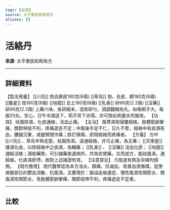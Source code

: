 ```yaml
---
tags: [治風]
source: 太平惠民和劑局方
aliases: []
---
```


# 活絡丹

**來源**: 太平惠民和劑局方  

---

## 詳細資料
【製法用量】 [[川烏]] 炮去臍皮180克(6兩) [[草烏]] 炮，去皮、臍180克(6兩) [[膽星]] 炮180克(6兩) [[地龍]] 去土180克(6兩) [[乳香]] 研66克(2.2兩) [[沒藥]] 研66克(2.2兩)
上藥六味，各研細末，混和研勻，酒調麵糊為丸，如梧桐子大。每服20丸，空心，日午冷酒送下，荊芥茶下亦得。亦可按此劑量水煎服用。
【功效】
祛風除濕，化痰通絡，活血止痛。
【主治】
風寒濕邪侵襲經絡，肢體筋脈攣痛，關節伸屈不利，疼痛遊走不定；中風後手足不仁，日久不愈，經絡中有痰濕死血，腰腿沉重，或腿臂間作痛；跌打損傷，瘀阻經絡而疼痛者。
【方義】
方中 [[川烏]] 、草烏辛熱走竄，祛風除濕，溫通經絡，并可止痛，為主藥； [[天南星]] 燥濕化痰，以除經絡中之痰濕，為輔藥； [[乳香]] 、 [[沒藥]] 活血化瘀； [[地龍]] 通經活絡；酒助藥勢，可引諸藥直達病所，共為佐使藥。合而成方，能祛風濕，通經絡，化痰濕瘀滯，故對上述諸證有效。
【注意禁忌】
凡陰虛有熱及孕婦均慎用。
【現代應用】
現代醫學認為本方消炎，鎮痛，抗凝血，改善血液循環，促使病變部位的鬱血消散，抗風濕。主要用於：腦溢血後遺症、慢性風濕性關節炎、類風濕性關節炎，見肢體筋脈攣痛，關節屈伸不利，疼痛遊走不定者。

---

## 比較
